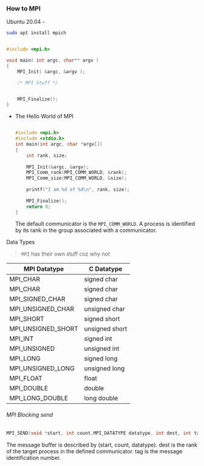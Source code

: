 ### How to MPI

Ubuntu 20.04 - 

```bash
sudo apt install mpich
```

```c

#include <mpi.h>

void main( int argc, char** argv ) 
{
    MPI_Init( &argc, &argv );

    /* MPI Stuff */


    MPI_Finalize();
}

```



- The Hello World of MPI

  ```C
  
  #include <mpi.h>
  #include <stdio.h>
  int main(int argc, char *argv[])
  {
      int rank, size; 
      
      MPI_Init(&argc, &argv);
      MPI_Comm_rank(MPI_COMM_WORLD, &rank);
      MPI_Comm_size(MPI_COMM_WORLD, &size);
      
      printf("I am %d of %d\n", rank, size);
      
      MPI_Finalize();
      return 0;
  }
  ```

  The default communicator is the `MPI_COMM_WORLD`. A process is identified by its rank in the group associated with a communicator.

Data Types

> `MPI` has their own stuff coz why not



| MPI Datatype | C Datatype  |
| ------------ | ----------- |
| MPI_CHAR     | signed char |
|MPI_CHAR					|			signed char|
|MPI_SIGNED_CHAR			|	signed char|
|MPI_UNSIGNED_CHAR	|		unsigned char|
|MPI_SHORT			|					signed short|
|MPI_UNSIGNED_SHORT	|	unsigned short|
|MPI_INT			|						signed int|
|MPI_UNSIGNED		|				unsigned int|
|MPI_LONG			|					signed long|
|MPI_UNSIGNED_LONG	|	unsigned long|
|MPI_FLOAT						|		float|
|MPI_DOUBLE			|				double|
|MPI_LONG_DOUBLE			|	long double|

###### MPI Blocking send

```c++
MPI_SEND(void *start, int count,MPI_DATATYPE datatype, int dest, int tag, MPI_COMM comm)
```

The message buffer is described by (start, count, datatype).
dest is the rank of the target process in the defined communicator.
tag is the message identification number.